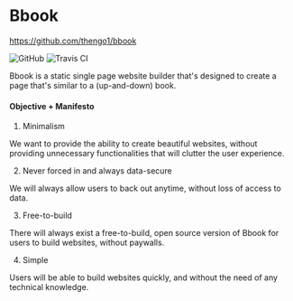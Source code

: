 # Bbook

https://github.com/thengo1/bbook

![GitHub](https://img.shields.io/github/license/thengo1/bbook)
![Travis CI](https://img.shields.io/travis/com/thengo1/bbook)

Bbook is a static single page website builder that's designed to create a page that's similar to a (up-and-down) book.

#### Objective + Manifesto

1. Minimalism

We want to provide the ability to create beautiful websites, without providing unnecessary functionalities that will clutter the user experience.

2. Never forced in and always data-secure

We will always allow users to back out anytime, without loss of access to data.

3. Free-to-build

There will always exist a free-to-build, open source version of Bbook for users to build websites, without paywalls. 

4. Simple

Users will be able to build websites quickly, and without the need of any technical knowledge. 
